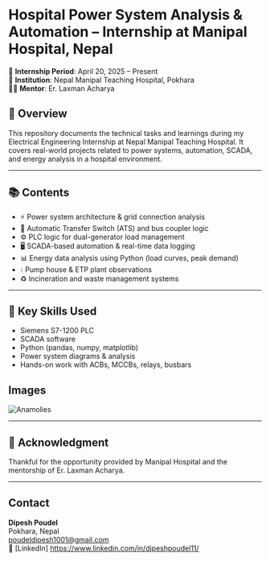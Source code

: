 # Hospital Power System Analysis & Automation – Internship at Manipal Hospital, Nepal

📍 **Internship Period**: April 20, 2025 – Present  
🏥 **Institution**: Nepal Manipal Teaching Hospital, Pokhara  
👨‍🏫 **Mentor**: Er. Laxman Acharya

## 🔧 Overview
This repository documents the technical tasks and learnings during my Electrical Engineering Internship at Nepal Manipal Teaching Hospital. It covers real-world projects related to power systems, automation, SCADA, and energy analysis in a hospital environment.

---

## 📚 Contents

- ⚡ Power system architecture & grid connection analysis  
- 🔄 Automatic Transfer Switch (ATS) and bus coupler logic  
- ⚙️ PLC logic for dual-generator load management  
- 🖥️ SCADA-based automation & real-time data logging  
- 📊 Energy data analysis using Python (load curves, peak demand)  
- 💧 Pump house & ETP plant observations  
- ♻️ Incineration and waste management systems

---

## 🧠 Key Skills Used
- Siemens S7-1200 PLC  
- SCADA software  
- Python (pandas, numpy, matplotlib)  
- Power system diagrams & analysis  
- Hands-on work with ACBs, MCCBs, relays, busbars

## Images
![Anamolies](Images/anamolies.png)

---

## 🙏 Acknowledgment
Thankful for the opportunity provided by Manipal Hospital and the mentorship of Er. Laxman Acharya.

---


## Contact

**Dipesh Poudel**  
 Pokhara, Nepal  
 poudeldipesh1001@gmail.com  
🔗 [LinkedIn]  https://www.linkedin.com/in/dipeshpoudel11/

